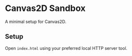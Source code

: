 # Canvas2D Sandbox

A minimal setup for Canvas2D.

## Setup

Open `index.html` using your preferred local HTTP server tool.
